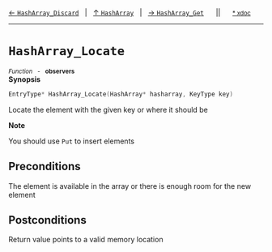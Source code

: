 [&#8592; `HashArray_Discard`](HTL_hasharray.t.h--hasharray--hasharray_discard.md)&nbsp;&nbsp;&nbsp;|&nbsp;&nbsp;&nbsp;[&#8593; `HashArray`](HTL_hasharray.t.h--hasharray.md)&nbsp;&nbsp;&nbsp;|&nbsp;&nbsp;&nbsp;[&#8594; `HashArray_Get`](HTL_hasharray.t.h--hasharray--hasharray_get.md)&nbsp;&nbsp;&nbsp;&nbsp;&nbsp;&nbsp;||&nbsp;&nbsp;&nbsp;&nbsp;&nbsp;&nbsp;<small>[\* xdoc](../xdoc/HTL_hasharray.t.h.xmd#L78)</small>
***

# `HashArray_Locate`
<small>*Function* &nbsp; - &nbsp; **observers**</small>  
**Synopsis**

```cpp
EntryType* HashArray_Locate(HashArray* hasharray, KeyType key)
```

Locate the element with the given key or where it should be


**Note**  

You should use `Put` to insert elements


## Preconditions


The element is available in the array
or there is enough room for the new element


## Postconditions

Return value points to a valid memory location


